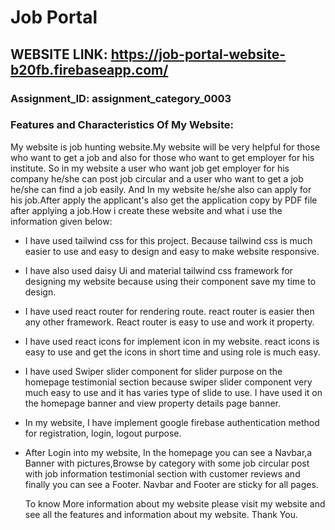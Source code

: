 # Job Portal

## WEBSITE LINK: https://job-portal-website-b20fb.firebaseapp.com/

### Assignment_ID: assignment_category_0003

### Features and Characteristics Of My Website:

My website is job hunting website.My website will be very helpful for those who
want to get a job and also for those who want to get employer for his institute.
So in my website a user who want job get employer for his company he/she can
post job circular and a user who want to get a job he/she can find a job easily.
And In my website he/she also can apply for his job.After apply the applicant's
also get the application copy by PDF file after applying a job.How i create
these website and what i use the information given below:

- I have used tailwind css for this project. Because tailwind css is much easier
  to use and easy to design and easy to make website responsive.

- I have also used daisy Ui and material tailwind css framework for designing my
  website because using their component save my time to design.

- I have used react router for rendering route. react router is easier then any
  other framework. React router is easy to use and work it property.

- I have used react icons for implement icon in my website. react icons is easy
  to use and get the icons in short time and using role is much easy.

- I have used Swiper slider component for slider purpose on the homepage
  testimonial section because swiper slider component very much easy to use and
  it has varies type of slide to use. I have used it on the homepage banner and
  view property details page banner.

- In my website, I have implement google firebase authentication method for
  registration, login, logout purpose.

- After Login into my website, In the homepage you can see a Navbar,a Banner
  with pictures,Browse by category with some job circular post with job
  information testimonial section with customer reviews and finally you can see
  a Footer. Navbar and Footer are sticky for all pages.

  To know More information about my website please visit my website and see all
  the features and information about my website. Thank You.
